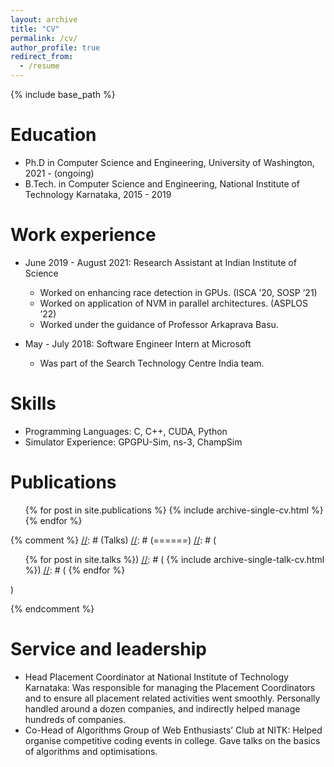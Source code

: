 ```yaml
---
layout: archive
title: "CV"
permalink: /cv/
author_profile: true
redirect_from:
  - /resume
---
```


{% include base_path %}

Education
======
* Ph.D in Computer Science and Engineering, University of Washington, 2021 - (ongoing)
* B.Tech. in Computer Science and Engineering, National Institute of Technology Karnataka, 2015 - 2019

Work experience
======
* June 2019 - August 2021: Research Assistant at Indian Institute of Science
  * Worked on enhancing race detection in GPUs. (ISCA ’20, SOSP ’21) 
  * Worked on application of NVM in parallel architectures. (ASPLOS ’22)
  * Worked under the guidance of Professor Arkaprava Basu.

* May - July 2018: Software Engineer Intern at Microsoft
  * Was part of the Search Technology Centre India team. 
  
Skills
======
* Programming Languages: C, C++, CUDA, Python 
* Simulator Experience: GPGPU-Sim, ns-3, ChampSim 

Publications
======
  <ul>{% for post in site.publications %}
    {% include archive-single-cv.html %}
  {% endfor %}</ul>
  
{% comment %}
[//]: # (Talks)
[//]: # (======)
[//]: # (  <ul>{% for post in site.talks %})
[//]: # (    {% include archive-single-talk-cv.html %})
[//]: # (  {% endfor %}</ul>)
  
[//]: # (Teaching)
[//]: # (======)
[//]: # (  <ul>{% for post in site.teaching %})
[//]: # (    {% include archive-single-cv.html %})
[//]: # (  {% endfor %}</ul>)
{% endcomment %}
  
Service and leadership
======
* Head Placement Coordinator at National Institute of Technology Karnataka: Was responsible for managing the Placement Coordinators and to ensure all placement related activities went smoothly. Personally handled around a dozen companies, and indirectly helped manage hundreds of companies. 
* Co-Head of Algorithms Group of Web Enthusiasts’ Club at NITK: Helped organise competitive coding events in college. Gave talks on the basics of algorithms and optimisations. 

